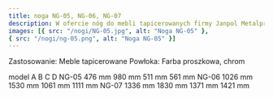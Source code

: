 ```yaml
---
title: noga NG-05, NG-06, NG-07
description: W ofercie nóg do mebli tapicerowanych firmy Janpol Metalprodukcja, znajdą Państwo nogi NG-05, NG-06, NG-07, które różnią się między sobą rozmiarami, dzięki czemu łatwo można dobrać odpowiedni rozmiar do wielu rodzajów kanap i sof. Nogi wyprodukowano z wysokiej jakości stali chromowanej lub malowanej proszkowo.
images: [{ src: "/nogi/NG-05.jpg", alt: "Noga NG-05" },
{ src: "/nogi/ng-05.png", alt: "Noga NG-05" }]
---
```


Zastosowanie: Meble tapicerowane
Powłoka: Farba proszkowa, chrom

model A B C D
NG-05 476 mm 980 mm 511 mm 561 mm
NG-06 1026 mm 1530 mm 1061 mm 1111 mm
NG-07 1336 mm 1830 mm 1371 mm 1421 mm
